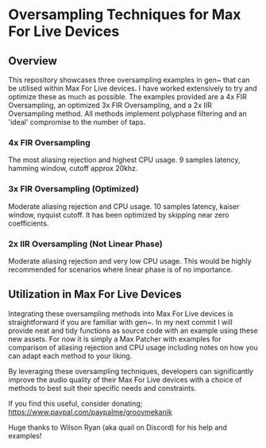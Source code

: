 # Oversampling Techniques for Max For Live Devices

## Overview

This repository showcases three oversampling examples in gen~ that can be utilised within Max For Live devices. I have worked extensively to try and optimize these as much as possible. The examples provided are a 4x FIR Oversampling, an optimized 3x FIR Oversampling, and a 2x IIR Oversampling method. All methods implement polyphase filtering and an 'ideal' compromise to the number of taps.

### 4x FIR Oversampling

The most aliasing rejection and highest CPU usage. 9 samples latency, hamming window, cutoff approx 20khz.

### 3x FIR Oversampling (Optimized)

Moderate aliasing rejection and CPU usage. 10 samples latency, kaiser window, nyquist cutoff. It has been optimized by skipping near zero coefficients.

### 2x IIR Oversampling (Not Linear Phase)

Moderate aliasing rejection and very low CPU usage. This would be highly recommended for scenarios where linear phase is of no importance.

## Utilization in Max For Live Devices

Integrating these oversampling methods into Max For Live devices is straightforward if you are familiar with gen~. In my next commit I will provide neat and tidy functions as source code with an example using these new assets.
For now it is simply a Max Patcher with examples for comparison of aliasing rejection and CPU usage including notes on how you can adapt each method to your liking.

By leveraging these oversampling techniques, developers can significantly improve the audio quality of their Max For Live devices with a choice of methods to best suit their specific needs and constraints.

If you find this useful, consider donating; https://www.paypal.com/paypalme/groovmekanik

Huge thanks to Wilson Ryan (aka quail on Discord) for his help and examples!
